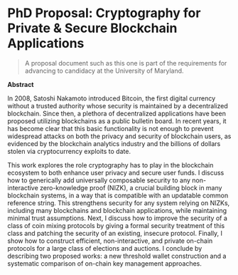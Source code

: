 # PhD Proposal: Cryptography for Private & Secure Blockchain Applications

> A proposal document such as this one is part of the requirements for advancing to candidacy at the University of Maryland.

**Abstract**

In 2008, Satoshi Nakamoto introduced Bitcoin, the first digital currency without a trusted authority whose security is maintained by a decentralized blockchain. Since then, a plethora of decentralized applications have been proposed utilizing blockchains as a public bulletin board. In recent years, it has become clear that this basic functionality is not enough to prevent widespread attacks on both the privacy and security of blockchain users, as evidenced by the blockchain analytics industry and the billions of dollars stolen via cryptocurrency exploits to date. 

This work explores the role cryptography has to play in the blockchain ecosystem to both enhance user privacy and secure user funds. I discuss how to generically add universally composable security to any non-interactive zero-knowledge proof (NIZK), a crucial building block in many blockchain systems, in a way that is compatible with an updatable common reference string. This strengthens security for any system relying on NIZKs, including many blockchains and blockchain applications, while maintaining minimal trust assumptions. Next, I discuss how to improve the security of a class of coin mixing protocols by giving a formal security treatment of this class and patching the security of an existing, insecure protocol. Finally, I show how to construct efficient, non-interactive, and private on-chain protocols for a large class of elections and auctions. I conclude by describing two proposed works: a new threshold wallet construction and a systematic comparison of on-chain key management approaches.

<!-- This repo is synced with both GitHub and Overleaf. Workflow
```
# pull from GitHub
git pull github

# push to both GitHub and Overleaf
git push
```

Overleaf seems not to support submodules, so [CryptoBib](https://cryptobib.di.ens.fr/) will be updated manually. -->